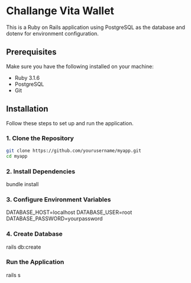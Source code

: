 # Challange Vita Wallet

This is a Ruby on Rails application using PostgreSQL as the database and dotenv for environment configuration.

## Prerequisites

Make sure you have the following installed on your machine:

- Ruby 3.1.6
- PostgreSQL
- Git

## Installation

Follow these steps to set up and run the application.

### 1. Clone the Repository

```sh
git clone https://github.com/yourusername/myapp.git
cd myapp
```

### 2. Install Dependencies
bundle install

### 3. Configure Environment Variables

DATABASE_HOST=localhost
DATABASE_USER=root
DATABASE_PASSWORD=yourpassword

### 4. Create Database 

rails db:create


### Run the Application

rails s
